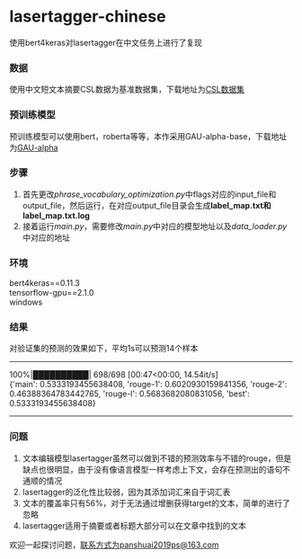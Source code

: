 # lasertagger-chinese


使用bert4keras对lasertagger在中文任务上进行了复现

### 数据
使用中文短文本摘要CSL数据为基准数据集，下载地址为[CSL数据集](https://github.com/CLUEbenchmark/CLGE#1-csl-%E4%B8%AD%E9%95%BF%E6%96%87%E6%9C%AC%E6%91%98%E8%A6%81%E7%94%9F%E6%88%90)

### 预训练模型
预训练模型可以使用bert，roberta等等，本作采用GAU-alpha-base，下载地址为[GAU-alpha](https://github.com/ZhuiyiTechnology/GAU-alpha)

### 步骤
1. 首先更改*phrase_vocabulary_optimization.py*中flags对应的input_file和output_file，然后运行，在对应output_file目录会生成**label_map.txt和label_map.txt.log**
2. 接着运行*main.py*，需要修改*main.py*中对应的模型地址以及*data_loader.py*中对应的地址


### 环境
bert4keras==0.11.3  
tensorflow-gpu==2.1.0  
windows


### 结果
对验证集的预测的效果如下，平均1s可以预测14个样本
***
100%|██████████| 698/698 [00:47<00:00, 14.54it/s]  
{'main': 0.5333193455638408, 'rouge-1': 0.6020930159841356, 'rouge-2': 0.46388364783442765, 'rouge-l': 0.5683682080831056, 'best': 0.5333193455638408}
***


### 问题
1. 文本编辑模型lasertagger虽然可以做到不错的预测效率与不错的rouge，但是缺点也很明显，由于没有像语言模型一样考虑上下文，会存在预测出的语句不通顺的情况
2. lasertagger的泛化性比较弱，因为其添加词汇来自于词汇表  
3. 文本的覆盖率只有56%，对于无法通过增删获得target的文本，简单的进行了忽略
4. lasertagger适用于摘要或者标题大部分可以在文章中找到的文本

欢迎一起探讨问题，联系方式为panshuai2019ps@163.com
